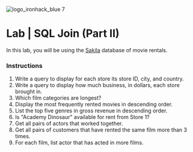 ![logo_ironhack_blue 7](https://user-images.githubusercontent.com/23629340/40541063-a07a0a8a-601a-11e8-91b5-2f13e4e6b441.png)

# Lab | SQL Join (Part II)

In this lab, you will be using the [Sakila](https://dev.mysql.com/doc/sakila/en/) database of movie rentals.

### Instructions


1. Write a query to display for each store its store ID, city, and country.
2. Write a query to display how much business, in dollars, each store brought in.
3. Which film categories are longest?
4. Display the most frequently rented movies in descending order.
5. List the top five genres in gross revenue in descending order.
6. Is "Academy Dinosaur" available for rent from Store 1?
7. Get all pairs of actors that worked together.
8. Get all pairs of customers that have rented the same film more than 3 times.
9. For each film, list actor that has acted in more films.
